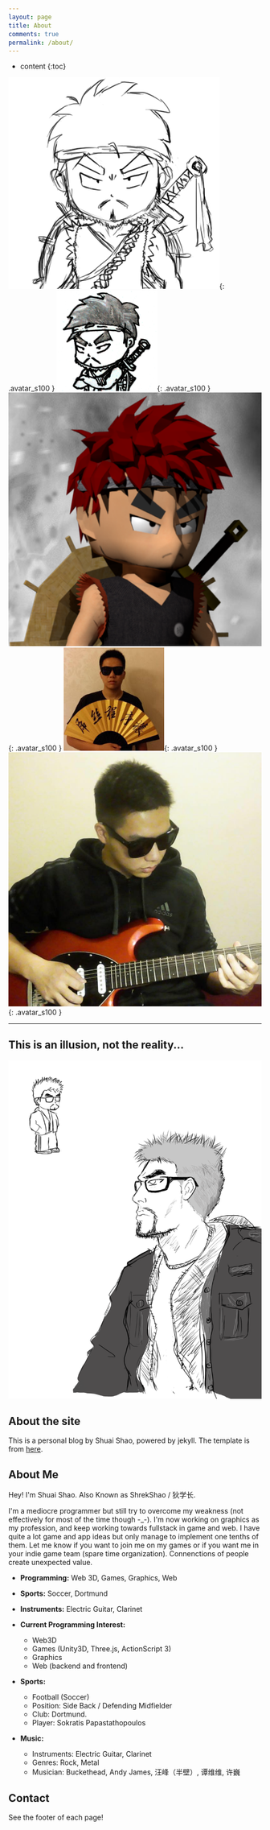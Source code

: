 ```yaml
---
layout: page
title: About
comments: true
permalink: /about/
---
```


* content
{:toc}

![](/assets/avatar/Di-new-avatar.png){: .avatar_s100 }
![](/assets/avatar/shrekshao.png){: .avatar_s100 }
![](/assets/avatar/di-3d.png){: .avatar_s100 }
![](/assets/avatar/dscxy.jpg){: .avatar_s100 }
![](/assets/avatar/rock.jpg){: .avatar_s100 }

-----------------------------

## This is an illusion, not the reality...
![](/assets/avatar/ss-illusion.png)

## About the site
This is a personal blog by Shuai Shao, powered by jekyll. 
The template is from [here](https://github.com/LiXizhi/lixizhi.github.io). 

## About Me

Hey! I'm Shuai Shao. Also Known as ShrekShao / 狄学长. 

I'm a mediocre programmer but still try to overcome my weakness (not effectively for most of the time though -_-).
I'm now working on graphics as my profession, and keep working towards fullstack in game and web.
I have quite a lot game and app ideas but only manage to implement one tenths of them. 
Let me know if you want to join me on my games or if you want me in your indie game team (spare time organization). Connenctions of people create unexpected value. 

* **Programming:** Web 3D, Games, Graphics, Web
* **Sports:** Soccer, Dortmund
* **Instruments:** Electric Guitar, Clarinet

* **Current Programming Interest:**
    * Web3D
    * Games (Unity3D, Three.js, ActionScript 3)
    * Graphics
    * Web (backend and frontend)
* **Sports:**
    * Football (Soccer)
    * Position: Side Back / Defending Midfielder
    * Club: Dortmund. 
    * Player: Sokratis Papastathopoulos
* **Music:**
    * Instruments: Electric Guitar, Clarinet
    * Genres: Rock, Metal
    * Musician: Buckethead, Andy James, 汪峰（半壁）, 谭维维, 许巍

## Contact
See the footer of each page!


